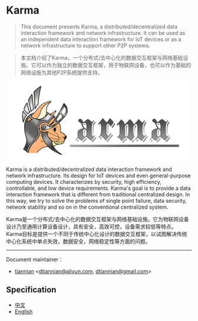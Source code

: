 # Karma

> This document presents Karma, a distributed/decentralized data interaction framework and network infrastructure. It can be used as an independent data interaction framework for IoT devices or as a network infrastructure to support other P2P systems.

> 本文档介绍了Karma，一个分布式/去中心化的数据交互框架与网络基础设施。它可以作为独立的数据交互框架，用于物联网设备，也可以作为基础的网络设施为其他P2P系统提供支持。

![Logo](img/karma.png)

Karma is a distributed/decentralized data interaction framework and network infrastructure. Its design for IoT devices and even general-purpose computing devices. It characterizes by security, high efficiency, controllable, and low device requirements. Karma's goal is to provide a data interaction framework that is different from traditional centralized design. In this way, we try to solve the problems of single point failure, data security, network stability and so on in the conventional centralized system.

Karma是一个分布式/去中心化的数据交互框架与网络基础设施。它为物联网设备设计乃至通用计算设备设计，具有安全，高效可控，设备需求较低等特点。Karma目标是提供一个不同于传统中心化设计的数据交互框架，以试图解决传统中心化系统中单点失效，数据安全，网络稳定性等方面的问题。

---

Document maintainer：
- [tiannian](https://github.com/tiannian) <dtiannian@aliyun.com, dtiannian@gmail.com>

## Specification

- [中文](zh/README.md)
- [English](en/Readme.md)


